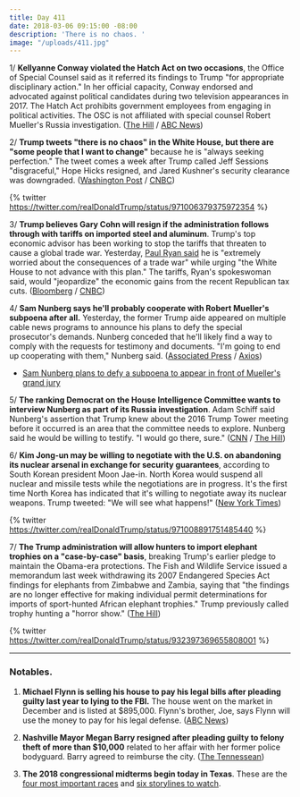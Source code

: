 ```yaml
---
title: Day 411
date: 2018-03-06 09:15:00 -08:00
description: 'There is no chaos. '
image: "/uploads/411.jpg"
---
```


1/ **Kellyanne Conway violated the Hatch Act on two occasions**, the Office of Special Counsel said as it referred its findings to Trump "for appropriate disciplinary action." In her official capacity, Conway endorsed and advocated against political candidates during two television appearances in 2017. The Hatch Act prohibits government employees from engaging in political activities. The OSC is not affiliated with special counsel Robert Mueller's Russia investigation. ([The Hill](http://thehill.com/homenews/administration/376945-watchdog-kellyanne-conway-violated-hatch-act-twice-in-tv-appearances) / [ABC News](http://abcnews.go.com/Politics/kellyanne-conway-found-violated-hatch-act/story?id=53557326))

2/ **Trump tweets "there is no chaos" in the White House, but there are "some people that I want to change"** because he is "always seeking perfection." The tweet comes a week after Trump called Jeff Sessions "disgraceful," Hope Hicks resigned, and Jared Kushner's security clearance was downgraded. ([Washington Post](https://www.washingtonpost.com/news/post-politics/wp/2018/03/06/trump-claims-there-is-no-chaos-in-white-house-but-warns-of-future-firings/) / [CNBC](https://www.cnbc.com/2018/03/06/trump-there-are-people-in-the-white-house-that-i-want-to-change.html))

{% twitter https://twitter.com/realDonaldTrump/status/971006379375972354 %}

3/ **Trump believes Gary Cohn will resign if the administration follows through with tariffs on imported steel and aluminum**. Trump's top economic advisor has been working to stop the tariffs that threaten to cause a global trade war. Yesterday, [Paul Ryan said](https://www.nytimes.com/2018/03/05/us/politics/trump-tariffs-steel-aluminum-nafta.html) he is "extremely worried about the consequences of a trade war" while urging "the White House to not advance with this plan." The tariffs, Ryan's spokeswoman said, would "jeopardize" the economic gains from the recent Republican tax cuts. ([Bloomberg](https://www.bloomberg.com/news/articles/2018-03-06/trump-said-to-be-convinced-cohn-will-leave-if-tariffs-instituted) / [CNBC](https://www.cnbc.com/2018/03/06/trump-believes-gary-cohn-will-resign-if-tariffs-imposed-report.html))

4/ **Sam Nunberg says he'll probably cooperate with Robert Mueller's subpoena after all.** Yesterday, the former Trump aide appeared on multiple cable news programs to announce his plans to defy the special prosecutor's demands. Nunberg conceded that he'll likely find a way to comply with the requests for testimony and documents. "I'm going to end up cooperating with them," Nunberg said. ([Associated Press](https://apnews.com/d77276cfdf0a4f3b9c526363ddbeb7c4) / [Axios](https://www.axios.com/nunberg-now-says-hell-cooperate-with-investigators-1520300941-e164aac2-e662-4684-a8c2-8123e25e77ce.html))

* [Sam Nunberg plans to defy a subpoena to appear in front of Mueller's grand jury](https://whatthefuckjusthappenedtoday.com/2018/03/05/day-410/#2-sam-nunberg-plans-to-defy-a-subpoe)

5/ **The ranking Democrat on the House Intelligence Committee wants to interview Nunberg as part of its Russia investigation**. Adam Schiff said Nunberg's assertion that Trump knew about the 2016 Trump Tower meeting before it occurred is an area that the committee needs to explore. Nunberg said he would be willing to testify. "I would go there, sure." ([CNN](https://www.cnn.com/2018/03/05/politics/schiff-nunberg-house-russia-probe-trump/index.html) / [The Hill](http://thehill.com/blogs/blog-briefing-room/news/376876-nunberg-i-would-go-before-house-intel-committee))

6/ **Kim Jong-un may be willing to negotiate with the U.S. on abandoning its nuclear arsenal in exchange for security guarantees**, according to South Korean president Moon Jae-in. North Korea would suspend all nuclear and missile tests while the negotiations are in progress. It's the first time North Korea has indicated that it's willing to negotiate away its nuclear weapons. Trump tweeted: "We will see what happens!" ([New York Times](https://www.nytimes.com/2018/03/06/world/asia/north-korea-south-nuclear-weapons.html))

{% twitter https://twitter.com/realDonaldTrump/status/971008891751485440 %}

7/ **The Trump administration will allow hunters to import elephant trophies on a "case-by-case" basis**, breaking Trump's earlier pledge to maintain the Obama-era protections. The Fish and Wildlife Service issued a memorandum last week withdrawing its 2007 Endangered Species Act findings for elephants from Zimbabwe and Zambia, saying that "the findings are no longer effective for making individual permit determinations for imports of sport-hunted African elephant trophies." Trump previously called trophy hunting a "horror show." ([The Hill](http://thehill.com/policy/energy-environment/376839-trump-admin-to-consider-elephant-trophy-imports-on-case-by-case))

{% twitter https://twitter.com/realDonaldTrump/status/932397369655808001 %}

---

### Notables.

1. **Michael Flynn is selling his house to pay his legal bills after pleading guilty last year to lying to the FBI.** The house went on the market in December and is listed at $895,000. Flynn's brother, Joe, says Flynn will use the money to pay for his legal defense. ([ABC News](http://abcnews.go.com/US/flynn-selling-house-pay-legal-bills-trump-probe/story?id=53545172))

2. **Nashville Mayor Megan Barry resigned after pleading guilty to felony theft of more than $10,000** related to her affair with her former police bodyguard. Barry agreed to reimburse the city. ([The Tennessean](https://www.tennessean.com/story/news/2018/03/06/nashville-mayor-megan-barry-expected-resign-press-conference-tuesday-morning/398440002/))

3. **The 2018 congressional midterms begin today in Texas**. These are the [four most important races](https://www.washingtonpost.com/news/the-fix/wp/2018/03/06/your-cheat-sheet-for-how-to-sound-smart-about-tuesdays-texas-primaries/) and [six storylines to watch](https://www.nbcnews.com/politics/first-read/it-s-primary-day-texas-here-are-six-storylines-watch-n853956).